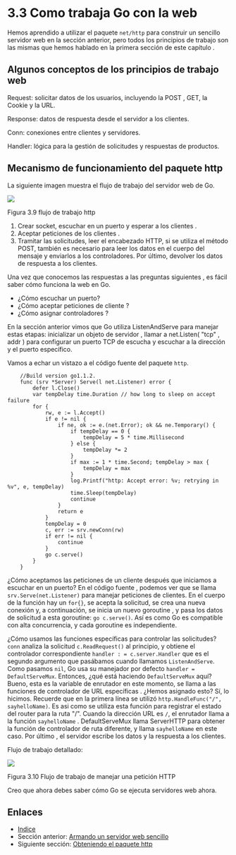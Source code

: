 # 3.3 Como trabaja Go con la web

Hemos aprendido a utilizar el paquete `net/http` para construir un sencillo servidor web en la sección anterior, pero todos los principios de trabajo son las mismas que hemos hablado en la primera sección de este capítulo .

## Algunos conceptos de los principios de trabajo web

Request: solicitar datos de los usuarios, incluyendo la POST , GET, la Cookie y la URL.

Response: datos de respuesta desde el servidor a los clientes.

Conn: conexiones entre clientes y servidores.

Handler: lógica para la gestión de solicitudes y respuestas de productos.

## Mecanismo de funcionamiento del paquete http

La siguiente imagen muestra el flujo de trabajo del servidor web de Go.

![](images/3.3.http.png)

Figura 3.9 flujo de trabajo http

1. Crear socket, escuchar en un puerto y esperar a los clientes .
2. Aceptar peticiones de los clientes .
3. Tramitar las solicitudes, leer el encabezado HTTP, si se utiliza el método POST, también es necesario para leer los datos en el cuerpo del mensaje y enviarlos a los controladores. Por último, devolver los datos de respuesta a los clientes.

Una vez que conocemos las respuestas a las preguntas siguientes , es fácil saber cómo funciona la web en Go.

* ¿Cómo escuchar un puerto?
* ¿Cómo aceptar peticiones de cliente ?
* ¿Cómo asignar controladores ?

En la sección anterior vimos que Go utiliza ListenAndServe para manejar estas etapas: inicializar un objeto de servidor , llamar a net.Listen( "tcp" , addr ) para configurar un puerto TCP de escucha y escuchar a la dirección y el puerto específico.

Vamos a echar un vistazo a el código fuente del paquete `http`.

```
    //Build version go1.1.2.
    func (srv *Server) Serve(l net.Listener) error {
        defer l.Close()
        var tempDelay time.Duration // how long to sleep on accept failure
        for {
            rw, e := l.Accept()
            if e != nil {
                if ne, ok := e.(net.Error); ok && ne.Temporary() {
                    if tempDelay == 0 {
                        tempDelay = 5 * time.Millisecond
                    } else {
                        tempDelay *= 2
                    }
                    if max := 1 * time.Second; tempDelay > max {
                        tempDelay = max
                    }
                    log.Printf("http: Accept error: %v; retrying in %v", e, tempDelay)
                    time.Sleep(tempDelay)
                    continue
                }
                return e
            }
            tempDelay = 0
            c, err := srv.newConn(rw)
            if err != nil {
                continue
            }
            go c.serve()
        }
    }
```

¿Cómo aceptamos las peticiones de un cliente después que iniciamos a escuchar en un puerto? En el código fuente , podemos ver que se llama `srv.Serve(net.Listener)` para manejar peticiones de clientes. En el cuerpo de la función hay un `for{}`, se acepta la solicitud, se crea una nueva conexión y, a continuación, se inicia un nuevo goroutine , y pasa los datos de solicitud a esta goroutine: `go c.serve()`. Así es como Go es compatible con alta concurrencia, y cada goroutine es independiente.

¿Cómo usamos las funciones específicas para controlar las solicitudes? `conn` analiza la solicitud `c.ReadRequest()` al principio, y obtiene el controlador correspondiente `handler : = c.server.Handler` que es el segundo argumento que pasábamos cuando llamamos `ListenAndServe`. Como pasamos `nil`, Go usa su manejador por defecto `handler = DefaultServeMux`. Entonces, ¿qué está haciendo `DefaultServeMux` aquí? Bueno, esta es la variable de enrutador en este momento, se llama a las funciones de controlador de URL específicas . ¿Hemos asignado esto? Sí, lo hicimos. Recuerde que en la primera línea se utilizó `http.HandleFunc("/", sayhelloName)`. Es asi como se utiliza esta función para registrar el estado del router para la ruta "/". Cuando la dirección URL es `/`, el enrutador llama a la función `sayhelloName` . DefaultServeMux llama ServerHTTP para obtener la función de controlador de ruta diferente, y llama `sayhelloName` en este caso. Por último , el servidor escribe los datos y la respuesta a los clientes.

Flujo de trabajo detallado:

![](images/3.3.illustrator.png)

Figura 3.10 Flujo de trabajo de manejar una petición HTTP

Creo que ahora debes saber cómo Go se ejecuta servidores web ahora.

## Enlaces

* [Indice](preface.md)
* Sección anterior: [Armando un servidor web sencillo](03.2.md)
* Siguiente sección: [Obteniendo el paquete http](03.4.md)
